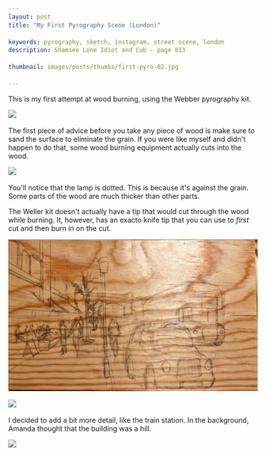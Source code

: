 ```yaml
---
layout: post
title: "My First Pyrography Scene (London)"

keywords: pyrography, sketch, instagram, street scene, london
description: Shamsee Lone Idiot and Cub - page 013

thumbnail: images/posts/thumbs/first-pyro-02.jpg

---
```


This is my first attempt at wood burning, using the Webber pyrography kit.

![](https://images-na.ssl-images-amazon.com/images/I/41sRDJAkd9L._AC_SX355_.jpg)

The first piece of advice before you take any piece of wood is make sure to sand the surface to eliminate the grain. If you were like myself and didn't happen to do that, some wood burning equipment actually cuts into the wood.

![](images/posts/thumbs/first-pyro-01.jpg)

You'll notice that the lamp is dotted. This is because it's against the grain. Some parts of the wood are much thicker than other parts.


The Weller kit doesn't actually have a tip that would cut through the wood while burning. It, however, has an exacto knife tip that you can use to *first* cut and then burn in on the cut.

![](images/posts/thumbs/first-pyro-02.jpg)

![](images/posts/thumbs/first-pyro-03.jpg)

I decided to add a bit more detail, like the train station. In the background, Amanda thought that the building was a hill.

![](images/posts/thumbs/first-pyro-04.jpg)

